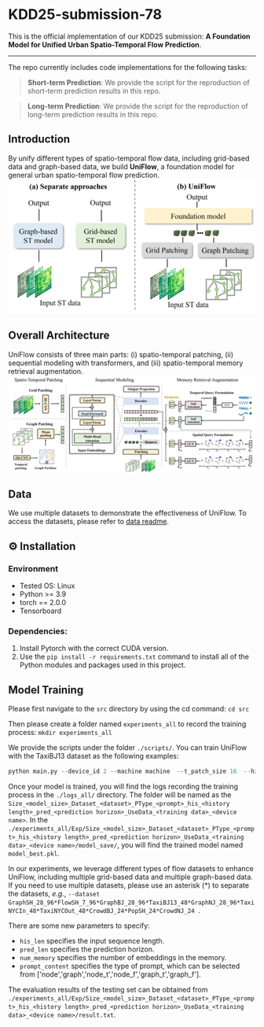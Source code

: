 # KDD25-submission-78

This is the official implementation of our KDD25 submission: **A Foundation Model for Unified Urban Spatio-Temporal Flow Prediction**.

-----


The repo currently includes code implementations for the following tasks:

> **Short-term Prediction**: We provide the script  for the reproduction of short-term prediction results in this repo.

> **Long-term Prediction**: We provide the script  for the reproduction of long-term prediction results in this repo.


## Introduction
By unify different types of spatio-temporal flow data, including grid-based data and graph-based data, we build **UniFlow**, a foundation model for general urban spatio-temporal flow prediction. 
![UniFlow](./assets/figure1.jpg "")

## Overall Architecture
UniFlow consists of three main parts: (i) spatio-temporal patching, (ii) sequential modeling with transformers, and (iii) spatio-temporal memory retrieval augmentation. 
![OverallArchi](./assets/model_all.jpg "")

## Data
We use multiple datasets to demonstrate the effectiveness of UniFlow. To access the datasets, please refer to [data readme](https://github.com/tsinghua-fib-lab/UniST/blob/main/dataset/README.md).


## ⚙️ Installation
### Environment
- Tested OS: Linux
- Python >= 3.9
- torch == 2.0.0
- Tensorboard

### Dependencies:
1. Install Pytorch with the correct CUDA version.
2. Use the `pip install -r requirements.txt` command to install all of the Python modules and packages used in this project.

## Model Training

Please first navigate to the `src` directory by using the cd command: `cd src`

Then please create a folder named `experiments_all` to record the training process: `mkdir experiments_all`


We provide the scripts under the folder `./scripts/`. You can train UniFlow with the TaxiBJ13 dataset as the following examples:

```python
python main.py --device_id 2 --machine machine  --t_patch_size 16  --his_len 64 --pred_len 64  --dataset TaxiBJ13_48  --used_data 'GridGraphall'   --num_memory 512   --prompt_content 'node_graph'   --size middle --batch_ratio 0.1
```

Once your model is trained, you will find the logs recording the training process in the  `./logs_all/` directory. The folder will be named as the `Size_<model_size>_Dataset_<dataset>_PType_<prompt>_his_<history length>_pred_<prediction horizon>_UseData_<training data>_<device name>`. In the `./experiments_all/Exp/Size_<model_size>_Dataset_<dataset>_PType_<prompt>_his_<history length>_pred_<prediction horizon>_UseData_<training data>_<device name>/model_save/`, you will find the trained model named `model_best.pkl`.

In our experiments, we leverage different types of flow datasets to enhance UniFlow, including multiple grid-based data and multiple graph-based data. 
If you need to use multiple datasets, please use an asterisk (*) to separate the datasets, *e.g.*, `--dataset GraphSH_28_96*FlowSH_7_96*GraphBJ_28_96*TaxiBJ13_48*GraphNJ_28_96*TaxiNYCIn_48*TaxiNYCOut_48*CrowdBJ_24*PopSH_24*CrowdNJ_24 `.

There are some new parameters to specify:

- `his_len` specifies the input sequence length.
- `pred_len` specifies the prediction horizon.
- `num_memory` specifies the number of embeddings in the memory.
- `prompt_content` specifies the type of prompt, which can be selected from ['node','graph','node_t','node_f','graph_t','graph_f'].

The evaluation results of the testing set can be obtained from `./experiments_all/Exp/Size_<model_size>_Dataset_<dataset>_PType_<prompt>_his_<history length>_pred_<prediction horizon>_UseData_<training data>_<device name>/result.txt`.

